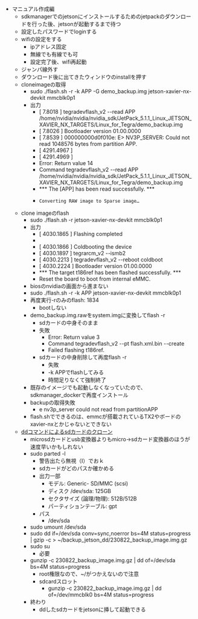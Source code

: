 * マニュアル作成編
    * sdkmanagerでのjetsonにインストールするためのjetpackのダウンロードを行った後、jetsonが起動するまで待つ
    * 設定したパスワードでloginする
    * wifiの設定をする
        * ipアドレス固定
        * 無線でも有線でも可
        * 設定完了後、wifi再起動
    * ジャンパ線外す
    * ダウンロード後に出てきたウィンドウのinstallを押す
    * cloneimageの取得
        * sudo ./flash.sh -r -k APP -G demo_backup.img jetson-xavier-nx-devkit mmcblk0p1
        * 出力
            * [   7.8018 ] tegradevflash_v2 --read APP /home/nvidia/nvidia/nvidia_sdk/JetPack_5.1.1_Linux_JETSON_XAVIER_NX_TARGETS/Linux_for_Tegra/demo_backup.img
            * [   7.8026 ] Bootloader version 01.00.0000
            * [   7.8539 ] 000000000d0f010e: E> NV3P_SERVER: Could not read 1048576 bytes from partition APP.
            * [ 4291.4967 ]
            * [ 4291.4969 ]
            * Error: Return value 14
            * Command tegradevflash_v2 --read APP /home/nvidia/nvidia/nvidia_sdk/JetPack_5.1.1_Linux_JETSON_XAVIER_NX_TARGETS/Linux_for_Tegra/demo_backup.img
            * *** The [APP] has been read successfully. ***
            *     Converting RAW image to Sparse image…
    * clone imageのflash
        * sudo ./flash.sh -r jetson-xavier-nx-devkit mmcblk0p1
        * 出力
            * [ 4030.1865 ] Flashing completed      	 
            *                                       	 
            * [ 4030.1866 ] Coldbooting the device     	 
            * [ 4030.1897 ] tegrarcm_v2 --ismb2     	 
            * [ 4030.2213 ] tegradevflash_v2 --reboot coldboot
            * [ 4030.2224 ] Bootloader version 01.00.0000
            * *** The target t186ref has been flashed successfully. ***
            * Reset the board to boot from internal eMMC.
        * biosのnvidiaの画面から進まない
        * sudo ./flash.sh -r -k APP jetson-xavier-nx-devkit mmcblk0p1
        * 再度実行-rのみのflash: 1834
            * bootしない
        * demo_backup.img.rawをsystem.imgに変換してflash -r
            * sdカードの中身そのまま
            * 失敗
                * Error: Return value  3
                * Command tegradevflash_v2 --pt flash.xml.bin --create
                * Failed flashing t186ref.
            * sdカードの中身削除して再度flash -r
                * 失敗
                * -k APPでflashしてみる
                * 時間足りなくて強制終了
        * 既存のイメージでも起動しなくなっていたので、sdkmanager_dockerで再度インストール
        * backupの取得失敗
            * e nv3p_server could not read from partitionAPP
        * flash.shでできるのは、emmcが搭載されているTX2やボードのxavier-nxとかじゃないとできない
    * [ddコマンドによるsdカードのクローン](https://jetsonhacks.com/2020/08/08/clone-sd-card-jetson-nano-and-xavier-nx/)
        * microsdカードとusb変換器よりもmicro→sdカード変換器のほうが速度早いかもしれない
        * sudo parted -l
            * 警告出たら無視（I）でおｋ
            * sdカードがどのパスか確かめる
            * 出力一部
                * モデル: Generic- SD/MMC (scsi)
                * ディスク /dev/sda: 125GB
                * セクタサイズ (論理/物理): 512B/512B
                * パーティションテーブル: gpt
            * パス
                * /dev/sda
        * sudo umount /dev/sda
        * sudo dd if=/dev/sda conv=sync,noerror bs=4M status=progress | gzip -c > ~/backup_jetson_dd/230822_backup_image.img.gz
        * sudo su
            * 必要
        * gunzip -c 230822_backup_image.img.gz | dd of=/dev/sda bs=4M status=progress
            * root権限なので、~/がつかえないので注意
            * sdcardスロット
                * gunzip -c 230822_backup_image.img.gz | dd of=/dev/mmcblk0 bs=4M status=progress
        * 終わり
            * ddしたsdカードをjetsonに挿して起動できる

